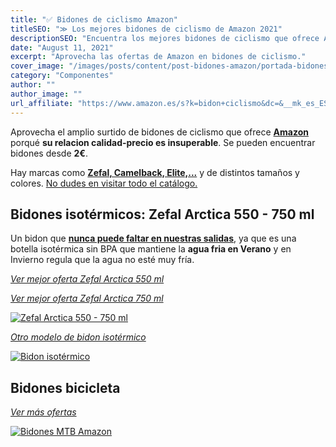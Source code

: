 ```yaml
---
title: "✅ Bidones de ciclismo Amazon"
titleSEO: "≫ Los mejores bidones de ciclismo de Amazon 2021"
descriptionSEO: "Encuentra los mejores bidones de ciclismo que ofrece Amazon. ¡Entra y cómpralos al mejor precio 🤑!"
date: "August 11, 2021"
excerpt: "Aprovecha las ofertas de Amazon en bidones de ciclismo."
cover_image: "/images/posts/content/post-bidones-amazon/portada-bidones-mtb-amazon.jpg"
category: "Componentes"
author: ""
author_image: ""
url_affiliate: "https://www.amazon.es/s?k=bidon+ciclismo&dc=&__mk_es_ES=%C3%85M%C3%85%C5%BD%C3%95%C3%91&linkCode=ll2&tag=devser-21&linkId=ff12cf034cc2fe1f6f9e4c5e0a410a47&language=es_ES&ref_=as_li_ss_tl"
---
```


Aprovecha el amplio surtido de bidones de ciclismo que ofrece [**Amazon**](https://www.amazon.es/s?k=bidon+ciclismo&dc=&__mk_es_ES=%C3%85M%C3%85%C5%BD%C3%95%C3%91&linkCode=ll2&tag=devser-21&linkId=ff12cf034cc2fe1f6f9e4c5e0a410a47&language=es_ES&ref_=as_li_ss_tl) porqué **su relacion calidad-precio es insuperable**. Se pueden encuentrar bidones desde **2€**. 

Hay marcas como [**Zefal, Camelback, Elite,...**](https://www.amazon.es/s?k=bidon+ciclismo&dc=&__mk_es_ES=%C3%85M%C3%85%C5%BD%C3%95%C3%91&linkCode=ll2&tag=devser-21&linkId=ff12cf034cc2fe1f6f9e4c5e0a410a47&language=es_ES&ref_=as_li_ss_tl) y de distintos tamaños y colores. [No dudes en visitar todo el catálogo.](https://www.amazon.es/s?k=bidon+ciclismo&dc=&__mk_es_ES=%C3%85M%C3%85%C5%BD%C3%95%C3%91&linkCode=ll2&tag=devser-21&linkId=ff12cf034cc2fe1f6f9e4c5e0a410a47&language=es_ES&ref_=as_li_ss_tl)

## Bidones isotérmicos: Zefal Arctica 550 - 750 ml

Un bidon que [**nunca puede faltar en nuestras salidas**](https://www.amazon.es/Isothermo-Arctica-Adultos-Unisex-Caribe/dp/B08PMDK8BZ?__mk_es_ES=%C3%85M%C3%85%C5%BD%C3%95%C3%91&dchild=1&keywords=bidon+ciclismo&qid=1631031462&sr=8-10&linkCode=ll1&tag=devser-21&linkId=b377b5223a3a71d302acb3e27eb4bf09&language=es_ES&ref_=as_li_ss_tl), ya que es una botella isotérmica sin BPA que mantiene la **agua fria en Verano** y en Invierno regula que la agua no esté muy fría.

*[Ver mejor oferta Zefal Arctica 550 ml](https://www.amazon.es/Isothermo-Arctica-Adultos-Unisex-Caribe/dp/B08PMDK8BZ?__mk_es_ES=%C3%85M%C3%85%C5%BD%C3%95%C3%91&dchild=1&keywords=bidon+ciclismo&qid=1631031462&sr=8-10&linkCode=ll1&tag=devser-21&linkId=b377b5223a3a71d302acb3e27eb4bf09&language=es_ES&ref_=as_li_ss_tl)*

*[Ver mejor oferta Zefal Arctica 750 ml](https://www.amazon.es/Zefal-Artica-75-Termo-Color/dp/B08KD3YCWJ?__mk_es_ES=%C3%85M%C3%85%C5%BD%C3%95%C3%91&crid=EUPKOBK4KRC8&dchild=1&keywords=bidon+zefal+arctica&qid=1631031572&sprefix=bidon+zefa%2Caps%2C225&sr=8-1&linkCode=ll1&tag=devser-21&linkId=b7fda670a671e856b5042827b35b2a0f&language=es_ES&ref_=as_li_ss_tl)*

[![Zefal Arctica 550 - 750 ml](/images/posts/content/post-bidones-amazon/zefal-arctica.jpg)](https://www.amazon.es/Isothermo-Arctica-Adultos-Unisex-Caribe/dp/B08PMDK8BZ?__mk_es_ES=%C3%85M%C3%85%C5%BD%C3%95%C3%91&dchild=1&keywords=bidon+ciclismo&qid=1631031462&sr=8-10&linkCode=ll1&tag=devser-21&linkId=b377b5223a3a71d302acb3e27eb4bf09&language=es_ES&ref_=as_li_ss_tl "Zefal Arctica 550 - 750 ml")

*[Otro modelo de bidon isotérmico](https://www.amazon.es/Raceone-Botella-t%C3%A9rmica-Gravel-Trekking/dp/B081S3X26Q?__mk_es_ES=%C3%85M%C3%85%C5%BD%C3%95%C3%91&dchild=1&keywords=bidon+ciclismo&qid=1631031556&sr=8-11&linkCode=ll1&tag=devser-21&linkId=444948055bbd6ee5ae511a49319e1b78&language=es_ES&ref_=as_li_ss_tl)*

[![Bidon isotérmico](/images/posts/content/post-bidones-amazon/bidon-isotermico.jpg)](https://www.amazon.es/Raceone-Botella-t%C3%A9rmica-Gravel-Trekking/dp/B081S3X26Q?__mk_es_ES=%C3%85M%C3%85%C5%BD%C3%95%C3%91&dchild=1&keywords=bidon+ciclismo&qid=1631031556&sr=8-11&linkCode=ll1&tag=devser-21&linkId=444948055bbd6ee5ae511a49319e1b78&language=es_ES&ref_=as_li_ss_tl "Bidon isotérmico")

## Bidones bicicleta

*[Ver más ofertas](https://www.amazon.es/s?k=bidon+ciclismo&dc=&__mk_es_ES=%C3%85M%C3%85%C5%BD%C3%95%C3%91&linkCode=ll2&tag=devser-21&linkId=ff12cf034cc2fe1f6f9e4c5e0a410a47&language=es_ES&ref_=as_li_ss_tl)*

[![Bidones MTB Amazon](/images/posts/content/post-bidones-amazon/bidon-amazon.jpg)](https://www.amazon.es/s?k=bidon+ciclismo&__mk_es_ES=%C3%85M%C3%85%C5%BD%C3%95%C3%91&crid=90VBGL4GJ2BG&sprefix=BIDON+%2Caps%2C202&linkCode=ll2&tag=devser-21&linkId=23c3a6221d0326a8d218c0cac2e4d30f&language=es_ES&ref_=as_li_ss_tl "Bidones MTB Amazon")



